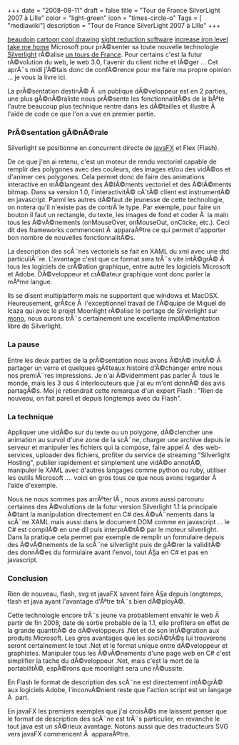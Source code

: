 +++
date = "2008-08-11"
draft = false
title = "Tour de France SilverLight 2007 à Lille"
color = "light-green"
icon = "times-circle-o"
Tags = [ "mediawiki"]
description = "Tour de France SilverLight 2007 à Lille"
+++

[beaudoin](http://stepa.datadiri.com/topic536.htm) [cartoon cool
drawing](http://stepa.datadiri.com/topic99.htm) [sight reduction
software](http://stepa.datadiri.com/topic785.htm) [increase iron
level](http://stepa.datadiri.com/topic264.htm) [take me
home](http://stepa.datadiri.com/topic433.htm) Microsoft pour prÃ©senter
sa toute nouvelle technologie [Silverlight](http://silverlight.net/)
rÃ©alise [un tours de
France](http://msdn2.microsoft.com/fr-fr/asp.net/bb743258.aspx). Pour
certains c'est la futur rÃ©volution du web, le web 3.0, l'avenir du
client riche et lÃ©ger ... Cet aprÃ¨s midi j'Ã©tais donc de confÃ©rence
pour me faire ma propre opinion ... je vous la livre ici.

La prÃ©sentation destinÃ© Ã  un publique dÃ©veloppeur est en 2 parties,
une plus gÃ©nÃ©raliste nous prÃ©sente les fonctionnalitÃ©s de la bÃªte
l'autre beaucoup plus technique rentre dans les dÃ©tailles et illustre
Ã  l'aide de code ce que l'on a vue en premier partie.

### PrÃ©sentation gÃ©nÃ©rale

Silverlight se positionne en concurrent directe de
[javaFX](http://www.sun.com/software/javafx/index.jsp) et Flex (Flash).

De ce que j'en ai retenu, c'est un moteur de rendu vectoriel capable de
remplir des polygones avec des couleurs, des images et/ou des vidÃ©os et
d'animer ces polygones. Cela permet donc de faire des animations
interactive en mÃ©langeant des Ã©lÃ©ments vectoriel et des Ã©lÃ©ments
bitmap. Dans sa version 1.0, l'interactivitÃ© cÃ´tÃ© client est
instrumentÃ© en javascript. Parmi les autres dÃ©faut de jeunesse de
cette technologie, on notera qu'il n'existe pas de contrÃ´le type. Par
exemple, pour faire un bouton il faut un rectangle, du texte, les images
de fond et coder Ã  la main tous les Ã©vÃ©nements (onMouseOver,
onMouseOut, onClicke, etc.). Ceci dit des frameworks commencent Ã 
apparaÃ®tre ce qui permet d'apporter bon nombre de nouvelles
fonctionnalitÃ©s.

La description des scÃ¨nes vectoriels se fait en XAML du xml avec une
dtd particuliÃ¨re. L'avantage c'est que ce format sera trÃ¨s vite
intÃ©grÃ© Ã  tous les logiciels de crÃ©ation graphique, entre autre les
logiciels Microsoft et Adobe. DÃ©veloppeur et crÃ©ateur graphique vont
donc parler la mÃªme langue.

Ils se disent multiplatform mais ne supportent que windows et MacOSX.
Heureusement, grÃ¢ce Ã  l'exceptionnel travail de l'Ã©quipe de Miguel de
Icaza qui avec le projet Moonlight rÃ©alise le portage de Sirverlight
sur [mono](http://www.mono-project.com/Main_Page), nous aurons trÃ¨s
certainement une excellente implÃ©mentation libre de Silverlight.

### La pause

Entre les deux parties de la prÃ©sentation nous avons Ã©tÃ© invitÃ© Ã 
partager un verre et quelques gÃ¢teaux histoire d'Ã©changer entre nous
nos premiÃ¨res impressions. Je n'ai Ã©videmment pas parler Ã  tous le
monde, mais les 3 ous 4 interlocuteurs que j'ai eu m'ont donnÃ© des avis
partagÃ©s. Moi je retiendrait cette remarque d'un expert Flash : "Rien
de nouveau, on fait pareil et depuis longtemps avec du Flash".

### La technique

Appliquer une vidÃ©o sur du texte ou un polygone, dÃ©clencher une
animation au survol d'une zone de la scÃ¨ne, charger une archive depuis
le serveur et manipuler les fichiers qui la compose, faire appel Ã  des
web-services, uploader des fichiers, profiter du service de streaming
"Silverlight Hosting", publier rapidement et simplement une vidÃ©o
annotÃ©, manipuler le XAML avec d'autres langages comme python ou ruby,
utiliser les outils Microsoft .... voici en gros tous ce que nous avons
regarder Ã  l'aide d'exemple.

Nous ne nous sommes pas arrÃªter lÃ , nous avons aussi parcouru
certaines des Ã©volutions de la futur version Silverlight 1.1 la
principale Ã©tant la manipulation directement en C\# des Ã©vÃ¨nements
dans la scÃ¨ne XAML mais aussi dans le document DOM comme en javascript
... le C\# est compilÃ© en une dll puis interprÃ©tÃ© par le moteur
silverlight. Dans la pratique cela permet par exemple de remplir un
formulaire depuis des Ã©vÃ©nements de la scÃ¨ne silverlight puis de
gÃ©rer la validitÃ© des donnÃ©es du formulaire avant l'envoi, tout Ã§a
en C\# et pas en javascript.

### Conclusion

Rien de nouveau, flash, svg et javaFX savent faire Ã§a depuis longtemps,
flash et java ayant l'avantage d'Ãªtre trÃ¨s bien dÃ©ployÃ©.

Cette technologie encore trÃ¨s jeune va probablement envahir le web Ã 
partir de fin 2008, date de sortie probable de la 1.1, elle profitera en
effet de la grande quantitÃ© de dÃ©veloppeurs .Net et de son
intÃ©gration aux produits Microsoft. Les gros avantages que les
sociÃ©tÃ©s lui trouverons seront certainement le tout .Net et le format
unique entre dÃ©veloppeur et graphistes. Manipuler tous les Ã©vÃ©nements
d'une page web en C\# c'est simplifier la tache du dÃ©veloppeur .Net,
mais c'est la mort de la portabilitÃ©, espÃ©rons que moonlight sera une
rÃ©ussite.

En Flash le format de description des scÃ¨ne est directement intÃ©grÃ©
aux logiciels Adobe, l'inconvÃ©nient reste que l'action script est un
langage Ã  part.

En javaFX les premiers exemples que j'ai croisÃ©s me laissent penser que
le format de description des scÃ¨ne est trÃ¨s particulier, en revanche
le tout java est un sÃ©rieux avantage. Notons aussi que des traducteurs
SVG vers javaFX commencent Ã  apparaÃ®tre.
